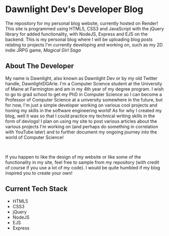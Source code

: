 # Dawnlight Dev's Developer Blog

The repository for my personal blog website, currently hosted on Render! This site is programmed using HTML5, CSS3 and JavaScript with the jQuery library for added functionality, with NodeJS, Express and EJS on the backend. This is my personal blog where I will be uploading blog posts relating to projects I'm currently developing and working on, such as my 2D indie JRPG game, <i>Magical Girl Saga</i>

## About The Developer
My name is Dawnlight, also known as Dawnlight Dev or by my old Twitter handle, DawnlightDGArle. I'm a Computer Science student at the University of Maine at Farmington and am in my 4th year of my degree program. I wish to go to grad school to get my PhD in Computer Science so I can become a Professor of Computer Science at a university somewhere in the future, but for now, I'm just a simple developer working on various cool projects and honing my skills in the software engineering world! As for why I created my blog, well it was so that I could practice my technical writing skills in the form of devlogs! I plan on using my site to post various articles about the various projects I'm working on (and perhaps do something in correlation with YouTube later) and to further document my ongoing journey into the world of Computer Science!

<br>

If you happen to like the design of my website or like some of the functionality in my site, feel free to sample from my repository (with credit of course if you use a lot of my code). I would be quite humbled if my blog inspired you to create your own!

## Current Tech Stack
<ul>
<li> HTML5 </li>
<li> CSS3 </li>
<li> jQuery </li>
<li>NodeJS</li>
<li>EJS</li>
<li>Express</li>
</ul>
